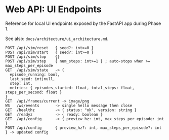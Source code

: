 # Web API: UI Endpoints

Reference for local UI endpoints exposed by the FastAPI app during Phase 1.

See also: `docs/architecture/ui_architecture.md`.

```text
POST /api/sim/reset   { seed?: int>=0 }
POST /api/sim/start   { seed?: int>=0 }
POST /api/sim/stop    {}
POST /api/sim/step    { num_steps: int>=1 } ; auto-stops when >= max_steps_per_episode
GET  /api/sim/state   -> {
  episode_running: bool,
  last_seed: int|null,
  step: int,
  metrics: { episodes_started: float, total_steps: float, steps_per_second: float }
}
GET  /api/frames/current -> image/png
WS   /ws/events       -> single hello message then close
GET  /healthz         -> { status: "ok", version: string }
GET  /readyz          -> { ready: boolean }
GET  /api/config      -> { preview_hz: int, max_steps_per_episode: int }
POST /api/config      { preview_hz?: int, max_steps_per_episode?: int } -> updated config
```
